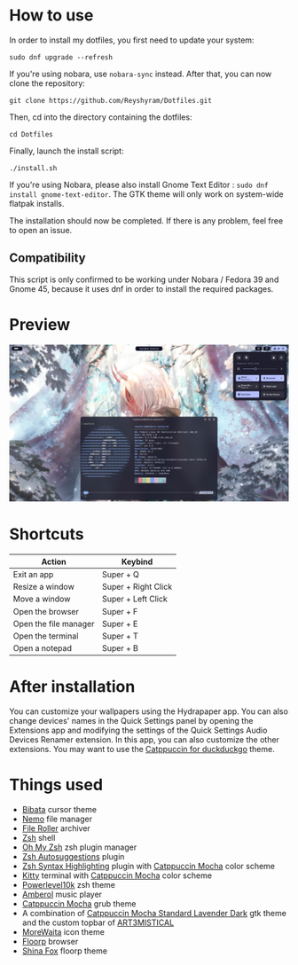 
# How to use

In order to install my dotfiles, you first need to update your system:

    sudo dnf upgrade --refresh

If you're using nobara, use `nobara-sync` instead.
After that, you can now clone the repository:

    git clone https://github.com/Reyshyram/Dotfiles.git
Then, cd into the directory containing the dotfiles:

    cd Dotfiles
Finally, launch the install script:

    ./install.sh
If you're using Nobara, please also install Gnome Text Editor : `sudo dnf install gnome-text-editor`. The GTK theme will only work on system-wide flatpak installs.

The installation should now be completed. If there is any problem, feel free to open an issue.

## Compatibility
This script is only confirmed to be working under Nobara / Fedora 39 and Gnome 45, because it uses dnf in order to install the required packages.

# Preview
![Desktop](./preview.png)

# Shortcuts
|Action|Keybind|
|--|--|
| Exit an app | Super + Q|
| Resize a window | Super + Right Click|
| Move a window | Super + Left Click|
| Open the browser | Super + F |
| Open the file manager | Super + E |
| Open the terminal | Super + T |
| Open a notepad | Super + B |

# After installation
You can customize your wallpapers using the Hydrapaper app. You can also change devices' names in the Quick Settings panel by opening the Extensions app and modifying the settings of the Quick Settings Audio Devices Renamer extension. In this app, you can also customize the other extensions.
You may want to use the [Catppuccin for duckduckgo](https://github.com/catppuccin/duckduckgo) theme.

# Things used
 - [Bibata](https://github.com/ful1e5/Bibata_Cursor) cursor theme
 - [Nemo](https://github.com/linuxmint/nemo/) file manager
 - [File Roller](https://gitlab.gnome.org/GNOME/file-roller) archiver
 - [Zsh](https://www.zsh.org/) shell 
 - [Oh My Zsh](https://github.com/ohmyzsh/ohmyzsh) zsh plugin manager
 - [Zsh Autosuggestions](https://github.com/zsh-users/zsh-autosuggestions) plugin
 - [Zsh Syntax Highlighting](https://github.com/zsh-users/zsh-syntax-highlighting) plugin with [Catppuccin Mocha](https://github.com/catppuccin/zsh-syntax-highlighting) color scheme
 - [Kitty](https://github.com/kovidgoyal/kitty) terminal with [Catppuccin Mocha](https://github.com/catppuccin/kitty) color scheme
 - [Powerlevel10k](https://github.com/romkatv/powerlevel10k) zsh theme
 - [Amberol](https://gitlab.gnome.org/World/amberol) music player
 - [Catppuccin Mocha](https://github.com/catppuccin/grub) grub theme
 - A combination of [Catppuccin Mocha Standard Lavender Dark](https://github.com/catppuccin/gtk) gtk theme and the custom topbar of [ART3MISTICAL](https://github.com/ART3MISTICAL/dotfiles)
 - [MoreWaita](https://github.com/somepaulo/MoreWaita) icon theme
 - [Floorp](https://floorp.app/en/) browser
 - [Shina Fox](https://github.com/Shina-SG/Shina-Fox) floorp theme
